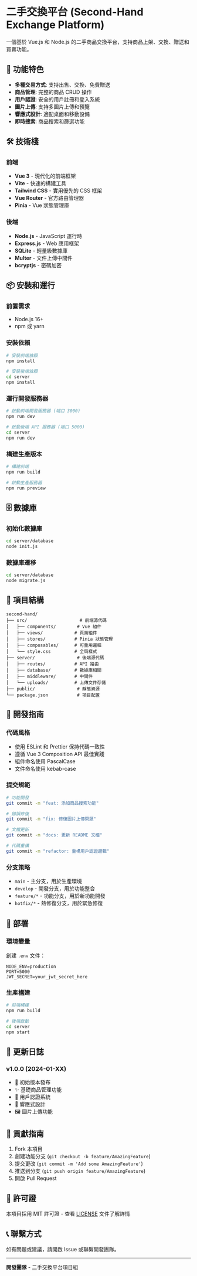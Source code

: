 # 二手交換平台 (Second-Hand Exchange Platform)

一個基於 Vue.js 和 Node.js 的二手商品交換平台，支持商品上架、交換、贈送和買賣功能。

## 🚀 功能特色

- **多種交易方式**: 支持出售、交換、免費贈送
- **商品管理**: 完整的商品 CRUD 操作
- **用戶認證**: 安全的用戶註冊和登入系統
- **圖片上傳**: 支持多圖片上傳和預覽
- **響應式設計**: 適配桌面和移動設備
- **即時搜索**: 商品搜索和篩選功能

## 🛠️ 技術棧

### 前端
- **Vue 3** - 現代化的前端框架
- **Vite** - 快速的構建工具
- **Tailwind CSS** - 實用優先的 CSS 框架
- **Vue Router** - 官方路由管理器
- **Pinia** - Vue 狀態管理庫

### 後端
- **Node.js** - JavaScript 運行時
- **Express.js** - Web 應用框架
- **SQLite** - 輕量級數據庫
- **Multer** - 文件上傳中間件
- **bcryptjs** - 密碼加密

## 📦 安裝和運行

### 前置需求
- Node.js 16+ 
- npm 或 yarn

### 安裝依賴
```bash
# 安裝前端依賴
npm install

# 安裝後端依賴
cd server
npm install
```

### 運行開發服務器
```bash
# 啟動前端開發服務器 (端口 3000)
npm run dev

# 啟動後端 API 服務器 (端口 5000)
cd server
npm run dev
```

### 構建生產版本
```bash
# 構建前端
npm run build

# 啟動生產服務器
npm run preview
```

## 🗄️ 數據庫

### 初始化數據庫
```bash
cd server/database
node init.js
```

### 數據庫遷移
```bash
cd server/database
node migrate.js
```

## 📁 項目結構

```
second-hand/
├── src/                    # 前端源代碼
│   ├── components/        # Vue 組件
│   ├── views/            # 頁面組件
│   ├── stores/           # Pinia 狀態管理
│   ├── composables/      # 可重用邏輯
│   └── style.css         # 全局樣式
├── server/                # 後端源代碼
│   ├── routes/           # API 路由
│   ├── database/         # 數據庫相關
│   ├── middleware/       # 中間件
│   └── uploads/          # 上傳文件存儲
├── public/                # 靜態資源
└── package.json           # 項目配置
```

## 🔧 開發指南

### 代碼風格
- 使用 ESLint 和 Prettier 保持代碼一致性
- 遵循 Vue 3 Composition API 最佳實踐
- 組件命名使用 PascalCase
- 文件命名使用 kebab-case

### 提交規範
```bash
# 功能開發
git commit -m "feat: 添加商品搜索功能"

# 錯誤修復
git commit -m "fix: 修復圖片上傳問題"

# 文檔更新
git commit -m "docs: 更新 README 文檔"

# 代碼重構
git commit -m "refactor: 重構用戶認證邏輯"
```

### 分支策略
- `main` - 主分支，用於生產環境
- `develop` - 開發分支，用於功能整合
- `feature/*` - 功能分支，用於新功能開發
- `hotfix/*` - 熱修復分支，用於緊急修復

## 🚀 部署

### 環境變量
創建 `.env` 文件：
```env
NODE_ENV=production
PORT=5000
JWT_SECRET=your_jwt_secret_here
```

### 生產構建
```bash
# 前端構建
npm run build

# 後端啟動
cd server
npm start
```

## 📝 更新日誌

### v1.0.0 (2024-01-XX)
- 🎉 初始版本發布
- ✨ 基礎商品管理功能
- 🔐 用戶認證系統
- 📱 響應式設計
- 🖼️ 圖片上傳功能

## 🤝 貢獻指南

1. Fork 本項目
2. 創建功能分支 (`git checkout -b feature/AmazingFeature`)
3. 提交更改 (`git commit -m 'Add some AmazingFeature'`)
4. 推送到分支 (`git push origin feature/AmazingFeature`)
5. 開啟 Pull Request

## 📄 許可證

本項目採用 MIT 許可證 - 查看 [LICENSE](LICENSE) 文件了解詳情

## 📞 聯繫方式

如有問題或建議，請開啟 Issue 或聯繫開發團隊。

---

**開發團隊** - 二手交換平台項目組
